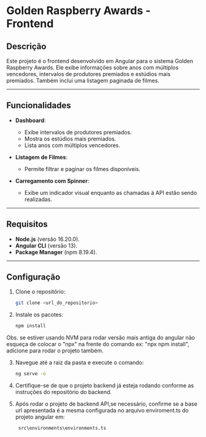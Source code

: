 # Golden Raspberry Awards - Frontend

## Descrição

Este projeto é o frontend desenvolvido em Angular para o sistema Golden Raspberry Awards. Ele exibe informações sobre anos com múltiplos vencedores, intervalos de produtores premiados e estúdios mais premiados. Também inclui uma listagem paginada de filmes.

---

## Funcionalidades

- **Dashboard**:
  - Exibe intervalos de produtores premiados.
  - Mostra os estúdios mais premiados.
  - Lista anos com múltiplos vencedores.

- **Listagem de Filmes**:
  - Permite filtrar e paginar os filmes disponíveis.

- **Carregamento com Spinner**:
  - Exibe um indicador visual enquanto as chamadas à API estão sendo realizadas.

---

## Requisitos

- **Node.js** (versão 16.20.0).
- **Angular CLI** (versão 13).
- **Package Manager** (npm 8.19.4).

---

## Configuração

1. Clone o repositório:

   ```bash
   git clone <url_do_repositorio>

2. Instale os pacotes:

   ```bash
   npm install

Obs. se estiver usando NVM para rodar versão mais antiga do angular não esqueça de colocar o "npx" na frente do comando ex: "npx npm install", adicione para rodar o projeto também.

3. Navegue até a raiz da pasta e execute o comando:

   ```bash
   ng serve -o

4. Certifique-se de que o projeto backend já esteja rodando conforme as instruções do repositório do backend.

5. Após rodar o projeto de backend API,se necessário, confirme se a base url apresentada é a mesma configurada no arquivo enviroment.ts do projeto angular em:

   ```bash
    src\environments\environments.ts
